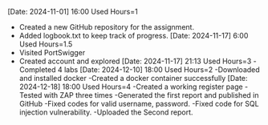 [Date: 2024-11-01] 16:00  Used Hours=1 
- Created a new GitHub repository for the assignment.
- Added logbook.txt to keep track of progress.
[Date: 2024-11-17] 6:00  Used Hours=1.5
- Visited PortSwigger
- Created account and explored
[Date: 2024-11-17] 21:13 Used Hours=3 
-Completed 4 labs 
[Date: 2024-12-10] 18:00 Used Hours=2
-Downloaded and installed docker
-Created a docker container successfully
[Date: 2024-12-18] 18:00 Used Hours=4
-Created a working register page
  -Tested with ZAP three times
  -Generated the first report and published in GitHub
  -Fixed codes for valid username, password.
  -Fixed code for SQL injection vulnerability.
  -Uploaded the Second report.
  
